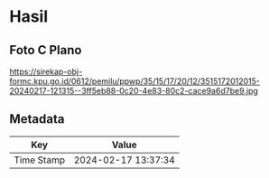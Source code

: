 # Hasil

## Foto C Plano

https://sirekap-obj-formc.kpu.go.id/0612/pemilu/ppwp/35/15/17/20/12/3515172012015-20240217-121315--3ff5eb88-0c20-4e83-80c2-cace9a6d7be9.jpg


## Metadata

| Key        | Value               |
| ---------- | ------------------- |
| Time Stamp | 2024-02-17 13:37:34 |



